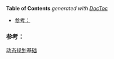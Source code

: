<!-- START doctoc generated TOC please keep comment here to allow auto update -->
<!-- DON'T EDIT THIS SECTION, INSTEAD RE-RUN doctoc TO UPDATE -->
**Table of Contents**  *generated with [DocToc](https://github.com/thlorenz/doctoc)*

- [参考：](#%E5%8F%82%E8%80%83)

<!-- END doctoc generated TOC please keep comment here to allow auto update -->

### 参考：

[动态规划基础](https://www.cnblogs.com/liuyicai/p/10182262.html)



